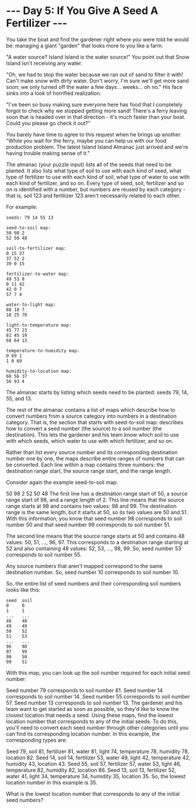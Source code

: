 # --- Day 5: If You Give A Seed A Fertilizer ---

You take the boat and find the gardener right where you were told he would be: managing a giant
"garden" that looks more to you like a farm.

"A water source? Island Island is the water source!" You point out that Snow Island isn't receiving
any water.

"Oh, we had to stop the water because we ran out of sand to filter it with! Can't make snow with
dirty water. Don't worry, I'm sure we'll get more sand soon; we only turned off the water a few
days... weeks... oh no." His face sinks into a look of horrified realization.

"I've been so busy making sure everyone here has food that I completely forgot to check why we
stopped getting more sand! There's a ferry leaving soon that is headed over in that direction - it's
much faster than your boat. Could you please go check it out?"

You barely have time to agree to this request when he brings up another. "While you wait for the
ferry, maybe you can help us with our food production problem. The latest Island Island Almanac just
arrived and we're having trouble making sense of it."

The almanac (your puzzle input) lists all of the seeds that need to be planted. It also lists what
type of soil to use with each kind of seed, what type of fertilizer to use with each kind of soil,
what type of water to use with each kind of fertilizer, and so on. Every type of seed, soil,
fertilizer and so on is identified with a number, but numbers are reused by each category - that is,
soil 123 and fertilizer 123 aren't necessarily related to each other.

For example:

```
seeds: 79 14 55 13

seed-to-soil map:
50 98 2
52 50 48

soil-to-fertilizer map:
0 15 37
37 52 2
39 0 15

fertilizer-to-water map:
49 53 8
0 11 42
42 0 7
57 7 4

water-to-light map:
88 18 7
18 25 70

light-to-temperature map:
45 77 23
81 45 19
68 64 13

temperature-to-humidity map:
0 69 1
1 0 69

humidity-to-location map:
60 56 37
56 93 4
```

The almanac starts by listing which seeds need to be planted: seeds 79, 14, 55, and 13.

The rest of the almanac contains a list of maps which describe how to convert numbers from a source
category into numbers in a destination category. That is, the section that starts with seed-to-soil
map: describes how to convert a seed number (the source) to a soil number (the destination). This
lets the gardener and his team know which soil to use with which seeds, which water to use with
which fertilizer, and so on.

Rather than list every source number and its corresponding destination number one by one, the maps
describe entire ranges of numbers that can be converted. Each line within a map contains three
numbers: the destination range start, the source range start, and the range length.

Consider again the example seed-to-soil map:

50 98 2 52 50 48 The first line has a destination range start of 50, a source range start of 98, and
a range length of 2. This line means that the source range starts at 98 and contains two values: 98
and 99. The destination range is the same length, but it starts at 50, so its two values are 50
and 51. With this information, you know that seed number 98 corresponds to soil number 50 and that
seed number 99 corresponds to soil number 51.

The second line means that the source range starts at 50 and contains 48 values: 50, 51, ...,
96, 97. This corresponds to a destination range starting at 52 and also containing 48 values: 52,
53, ..., 98, 99. So, seed number 53 corresponds to soil number 55.

Any source numbers that aren't mapped correspond to the same destination number. So, seed number 10
corresponds to soil number 10.

So, the entire list of seed numbers and their corresponding soil numbers looks like this:

```
seed  soil
0     0
1     1
...   ...
48    48
49    49
50    52
51    53
...   ...
96    98
97    99
98    50
99    51
```

With this map, you can look up the soil number required for each initial seed number:

Seed number 79 corresponds to soil number 81. Seed number 14 corresponds to soil number 14. Seed
number 55 corresponds to soil number 57. Seed number 13 corresponds to soil number 13. The gardener
and his team want to get started as soon as possible, so they'd like to know the closest location
that needs a seed. Using these maps, find the lowest location number that corresponds to any of the
initial seeds. To do this, you'll need to convert each seed number through other categories until
you can find its corresponding location number. In this example, the corresponding types are:

Seed 79, soil 81, fertilizer 81, water 81, light 74, temperature 78, humidity 78, location 82. Seed
14, soil 14, fertilizer 53, water 49, light 42, temperature 42, humidity 43, location 43. Seed 55,
soil 57, fertilizer 57, water 53, light 46, temperature 82, humidity 82, location 86. Seed 13, soil
13, fertilizer 52, water 41, light 34, temperature 34, humidity 35, location 35. So, the lowest
location number in this example is 35.

What is the lowest location number that corresponds to any of the initial seed numbers?
